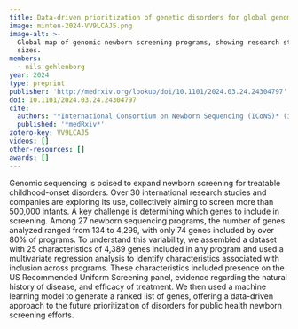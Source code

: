 ```yaml
---
title: Data-driven prioritization of genetic disorders for global genomic newborn screening programs
image: minten-2024-VV9LCAJ5.png
image-alt: >-
  Global map of genomic newborn screening programs, showing research studies and commercial programs with enrollment
  sizes.
members:
  - nils-gehlenborg
year: 2024
type: preprint
publisher: 'http://medrxiv.org/lookup/doi/10.1101/2024.03.24.24304797'
doi: 10.1101/2024.03.24.24304797
cite:
  authors: "*International Consortium on Newborn Sequencing (ICoNS)* (incl. N Gehlenborg)"
  published: '*medRxiv*'
zotero-key: VV9LCAJ5
videos: []
other-resources: []
awards: []
---
```

Genomic sequencing is poised to expand newborn screening for treatable
childhood-onset disorders. Over 30 international research studies and companies
are exploring its use, collectively aiming to screen more than 500,000 infants.
A key challenge is determining which genes to include in screening. Among 27
newborn sequencing programs, the number of genes analyzed ranged from 134 to
4,299, with only 74 genes included by over 80% of programs. To understand this
variability, we assembled a dataset with 25 characteristics of 4,389 genes
included in any program and used a multivariate regression analysis to identify
characteristics associated with inclusion across programs. These
characteristics included presence on the US Recommended Uniform Screening
panel, evidence regarding the natural history of disease, and efficacy of
treatment. We then used a machine learning model to generate a ranked list of
genes, offering a data-driven approach to the future prioritization of
disorders for public health newborn screening efforts.
